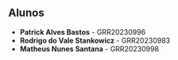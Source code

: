 ## Alunos

- **Patrick Alves Bastos** - GRR20230996  
- **Rodrigo do Vale Stankowicz** - GRR20230983  
- **Matheus Nunes Santana** - GRR20230998
